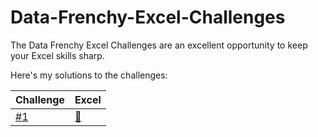 # Data-Frenchy-Excel-Challenges

The Data Frenchy Excel Challenges are an excellent opportunity to keep your Excel skills sharp.

Here's my solutions to the challenges:

| Challenge | Excel |
|-----------|-------|
| [#1](https://github.com/nukendrathota/Data-Frenchy-Excel-Challenges/blob/main/Challenges/Challenge%20%231.xlsx) | [🧮]()       |

